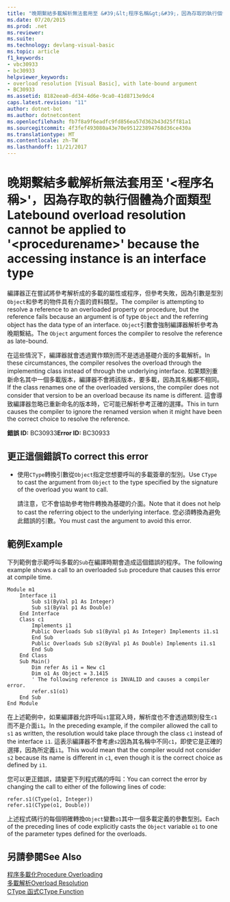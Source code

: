 ```yaml
---
title: "晚期繫結多載解析無法套用至 &#39;&lt;程序名稱&gt;&#39;，因為存取的執行個體為介面類型"
ms.date: 07/20/2015
ms.prod: .net
ms.reviewer: 
ms.suite: 
ms.technology: devlang-visual-basic
ms.topic: article
f1_keywords:
- vbc30933
- bc30933
helpviewer_keywords:
- overload resolution [Visual Basic], with late-bound argument
- BC30933
ms.assetid: 8182eea0-dd34-4d6e-9ca0-41d8713e9dc4
caps.latest.revision: "11"
author: dotnet-bot
ms.author: dotnetcontent
ms.openlocfilehash: fb7f8a9f6eadfc9fd856ea57d362b43d25ff81a1
ms.sourcegitcommit: 4f3fef493080a43e70e951223894768d36ce430a
ms.translationtype: MT
ms.contentlocale: zh-TW
ms.lasthandoff: 11/21/2017
---
```

# <a name="latebound-overload-resolution-cannot-be-applied-to-39ltprocedurenamegt39-because-the-accessing-instance-is-an-interface-type"></a><span data-ttu-id="f64df-102">晚期繫結多載解析無法套用至 &#39;&lt;程序名稱&gt;&#39;，因為存取的執行個體為介面類型</span><span class="sxs-lookup"><span data-stu-id="f64df-102">Latebound overload resolution cannot be applied to &#39;&lt;procedurename&gt;&#39; because the accessing instance is an interface type</span></span>
<span data-ttu-id="f64df-103">編譯器正在嘗試將參考解析成的多載的屬性或程序，但參考失敗，因為引數是型別`Object`和參考的物件具有介面的資料類型。</span><span class="sxs-lookup"><span data-stu-id="f64df-103">The compiler is attempting to resolve a reference to an overloaded property or procedure, but the reference fails because an argument is of type `Object` and the referring object has the data type of an interface.</span></span> <span data-ttu-id="f64df-104">`Object`引數會強制編譯器解析參考為晚期繫結。</span><span class="sxs-lookup"><span data-stu-id="f64df-104">The `Object` argument forces the compiler to resolve the reference as late-bound.</span></span>  
  
 <span data-ttu-id="f64df-105">在這些情況下，編譯器就會透過實作類別而不是透過基礎介面的多載解析。</span><span class="sxs-lookup"><span data-stu-id="f64df-105">In these circumstances, the compiler resolves the overload through the implementing class instead of through the underlying interface.</span></span> <span data-ttu-id="f64df-106">如果類別重新命名其中一個多載版本，編譯器不會將該版本，要多載，因為其名稱都不相同。</span><span class="sxs-lookup"><span data-stu-id="f64df-106">If the class renames one of the overloaded versions, the compiler does not consider that version to be an overload because its name is different.</span></span> <span data-ttu-id="f64df-107">這會導致編譯器忽略已重新命名的版本時，它可能已解析參考正確的選擇。</span><span class="sxs-lookup"><span data-stu-id="f64df-107">This in turn causes the compiler to ignore the renamed version when it might have been the correct choice to resolve the reference.</span></span>  
  
 <span data-ttu-id="f64df-108">**錯誤 ID:** BC30933</span><span class="sxs-lookup"><span data-stu-id="f64df-108">**Error ID:** BC30933</span></span>  
  
## <a name="to-correct-this-error"></a><span data-ttu-id="f64df-109">更正這個錯誤</span><span class="sxs-lookup"><span data-stu-id="f64df-109">To correct this error</span></span>  
  
-   <span data-ttu-id="f64df-110">使用`CType`轉換引數從`Object`指定您想要呼叫的多載簽章的型別。</span><span class="sxs-lookup"><span data-stu-id="f64df-110">Use `CType` to cast the argument from `Object` to the type specified by the signature of the overload you want to call.</span></span>  
  
     <span data-ttu-id="f64df-111">請注意，它不會協助參考物件轉換為基礎的介面。</span><span class="sxs-lookup"><span data-stu-id="f64df-111">Note that it does not help to cast the referring object to the underlying interface.</span></span> <span data-ttu-id="f64df-112">您必須轉換為避免此錯誤的引數。</span><span class="sxs-lookup"><span data-stu-id="f64df-112">You must cast the argument to avoid this error.</span></span>  
  
## <a name="example"></a><span data-ttu-id="f64df-113">範例</span><span class="sxs-lookup"><span data-stu-id="f64df-113">Example</span></span>  
 <span data-ttu-id="f64df-114">下列範例會示範呼叫多載的`Sub`在編譯時期會造成這個錯誤的程序。</span><span class="sxs-lookup"><span data-stu-id="f64df-114">The following example shows a call to an overloaded `Sub` procedure that causes this error at compile time.</span></span>  
  
```  
Module m1  
    Interface i1  
        Sub s1(ByVal p1 As Integer)  
        Sub s1(ByVal p1 As Double)  
    End Interface  
    Class c1  
        Implements i1  
        Public Overloads Sub s1(ByVal p1 As Integer) Implements i1.s1  
        End Sub  
        Public Overloads Sub s2(ByVal p1 As Double) Implements i1.s1  
        End Sub  
    End Class  
    Sub Main()  
        Dim refer As i1 = New c1  
        Dim o1 As Object = 3.1415  
        ' The following reference is INVALID and causes a compiler error.  
        refer.s1(o1)   
    End Sub  
End Module  
```  
  
 <span data-ttu-id="f64df-115">在上述範例中，如果編譯器允許呼叫`s1`當寫入時，解析度也不會透過類別發生`c1`而不是介面`i1`。</span><span class="sxs-lookup"><span data-stu-id="f64df-115">In the preceding example, if the compiler allowed the call to `s1` as written, the resolution would take place through the class `c1` instead of the interface `i1`.</span></span> <span data-ttu-id="f64df-116">這表示編譯器不會考慮`s2`因為其名稱中不同`c1`，即使它是正確的選擇，因為所定義`i1`。</span><span class="sxs-lookup"><span data-stu-id="f64df-116">This would mean that the compiler would not consider `s2` because its name is different in `c1`, even though it is the correct choice as defined by `i1`.</span></span>  
  
 <span data-ttu-id="f64df-117">您可以更正錯誤，請變更下列程式碼的呼叫：</span><span class="sxs-lookup"><span data-stu-id="f64df-117">You can correct the error by changing the call to either of the following lines of code:</span></span>  
  
```  
refer.s1(CType(o1, Integer))  
refer.s1(CType(o1, Double))  
```  
  
 <span data-ttu-id="f64df-118">上述程式碼行的每個明確轉換`Object`變數`o1`其中一個多載定義的參數型別。</span><span class="sxs-lookup"><span data-stu-id="f64df-118">Each of the preceding lines of code explicitly casts the `Object` variable `o1` to one of the parameter types defined for the overloads.</span></span>  
  
## <a name="see-also"></a><span data-ttu-id="f64df-119">另請參閱</span><span class="sxs-lookup"><span data-stu-id="f64df-119">See Also</span></span>  
 [<span data-ttu-id="f64df-120">程序多載化</span><span class="sxs-lookup"><span data-stu-id="f64df-120">Procedure Overloading</span></span>](../../../visual-basic/programming-guide/language-features/procedures/procedure-overloading.md)  
 [<span data-ttu-id="f64df-121">多載解析</span><span class="sxs-lookup"><span data-stu-id="f64df-121">Overload Resolution</span></span>](../../../visual-basic/programming-guide/language-features/procedures/overload-resolution.md)  
 [<span data-ttu-id="f64df-122">CType 函式</span><span class="sxs-lookup"><span data-stu-id="f64df-122">CType Function</span></span>](../../../visual-basic/language-reference/functions/ctype-function.md)
